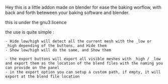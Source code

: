 Hey this is a little addon made on blender for ease the baking worflow, with back and forth beteween your baking software and blender.

this is under the gnu3 licence


the use is quite simple :

    - Hide low/high will detect all the current mesh with the _low or _high depending of the buttons, and Hide them
    - Show low/high will do the same, and Show them

    - the export buttons will export all visible meshes with _high / _low and export them as the location of the blend files with the naming you can provide on the panel
    - in the export option you can setup a custom path, if empty, it will export at the blend file location